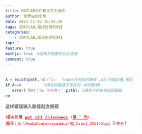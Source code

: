 ```yaml
---
title: MATLAB文件和文件夹操作
author: 爱养虫的小熊
date: 2021-11-13 16:54:30
tags: [MATLAB,错误处理机制]
categories:
    - [MATLAB,错误处理机制]
top: 1
feature: true
mathjx: true  #是否开启数学公式支持
comment: true
---
```



```matlab

A = exist(path,'dir');   %name为对应的路径 ,dir为指定值,照写
if A==0          %所在的路径不存在时，A的值为0  
   error('路径：%s 不存在！',path); %路径不存在就返回报错
en
```

这样错误输入路径就会报错

![image-20211113165232703](../../images/blog/MATLAB错误处理机制/image-20211113165232703.png)